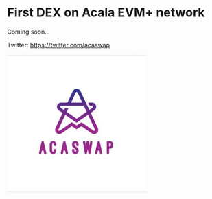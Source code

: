 # First DEX on Acala EVM+ network

Coming soon...

Twitter: https://twitter.com/acaswap

![DEX on Acala EVM+ Network](https://github.com/acaswap/interface/blob/main/logo.jpg?raw=true)
